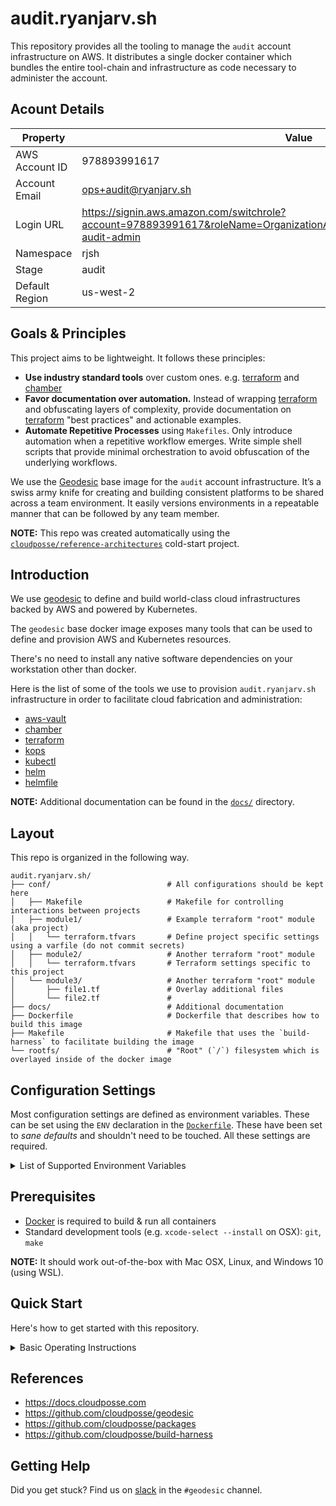 # audit.ryanjarv.sh

This repository provides all the tooling to manage the `audit` account infrastructure on AWS. It distributes a single docker container which bundles the entire tool-chain and infrastructure as code necessary to administer the account.

## Acount Details

| Property       | Value                                                                                                                         |
| -------------- | ----------------------------------------------------------------------------------------------------------------------------- |
| AWS Account ID | 978893991617                                                                                                             |
| Account Email  | ops+audit@ryanjarv.sh                                                                                                      |
| Login URL      | <https://signin.aws.amazon.com/switchrole?account=978893991617&roleName=OrganizationAccountAccessRole&displayName=rjsh-audit-admin> |
| Namespace      | rjsh                                                                                                                  |
| Stage          | audit                                                                                                                      |
| Default Region | us-west-2                                                                                                                 |

## Goals & Principles

This project aims to be lightweight. It follows these principles:

- **Use industry standard tools** over custom ones. e.g. [terraform](https://github.com/hashicorp/terraform) and [chamber](https://github.com/segmentio/chamber)
- **Favor documentation over automation.** Instead of wrapping [terraform](https://github.com/hashicorp/terraform) and obfuscating layers of complexity, provide documentation on [terraform](https://github.com/hashicorp/terraform) "best practices" and actionable examples.
- **Automate Repetitive Processes** using `Makefiles`. Only introduce automation when a repetitive workflow emerges. Write simple shell scripts that provide minimal orchestration to avoid obfuscation of the underlying workflows.

We use the [Geodesic](https://github.com/cloudposse/geodesic) base image for the `audit` account infrastructure. It’s a swiss army knife for creating and building consistent platforms to be shared across a team environment. It easily versions environments in a repeatable manner that can be followed by any team member.

**NOTE:** This repo was created automatically using the [`cloudposse/reference-architectures`](https://github.com/cloudposse/reference-architectures) cold-start project.

## Introduction

We use [geodesic](https://github.com/cloudposse/geodesic) to define and build world-class cloud infrastructures backed by AWS and powered by Kubernetes.

The `geodesic` base docker image exposes many tools that can be used to define and provision AWS and Kubernetes resources.

There's no need to install any native software dependencies on your workstation other than docker.

Here is the list of some of the tools we use to provision `audit.ryanjarv.sh` infrastructure in order to facilitate cloud fabrication and administration:

- [aws-vault](https://github.com/99designs/aws-vault)
- [chamber](https://github.com/segmentio/chamber)
- [terraform](https://www.terraform.io/)
- [kops](https://github.com/kubernetes/kops)
- [kubectl](https://kubernetes.io/docs/reference/kubectl/overview/)
- [helm](https://helm.sh/)
- [helmfile](https://github.com/roboll/helmfile)

**NOTE:** Additional documentation can be found in the [`docs/`](docs/) directory.

## Layout

This repo is organized in the following way.

```text
audit.ryanjarv.sh/
├── conf/                          # All configurations should be kept here
│   ├── Makefile                   # Makefile for controlling interactions between projects
│   ├── module1/                   # Example terraform "root" module (aka project)
│   │   └── terraform.tfvars       # Define project specific settings using a varfile (do not commit secrets)
│   ├── module2/                   # Another terraform "root" module
│   │   └── terraform.tfvars       # Terraform settings specific to this project
│   └── module3/                   # Another terraform "root" module
│       ├── file1.tf               # Overlay additional files
│       └── file2.tf               #
├── docs/                          # Additional documentation
├── Dockerfile                     # Dockerfile that describes how to build this image
├── Makefile                       # Makefile that uses the `build-harness` to facilitate building the image
└── rootfs/                        # "Root" (`/`) filesystem which is overlayed inside of the docker image
```

## Configuration Settings

Most configuration settings are defined as environment variables. These can be set using the `ENV` declaration in the [`Dockerfile`](Dockerfile). These have been set to _sane defaults_ and shouldn't need to be touched. All these settings are required.

<details>
<summary>List of Supported Environment Variables</summary>

| Environment Variable  | Description of the setting                                                    |
| --------------------- | ----------------------------------------------------------------------------- |
| DOCKER_IMAGE          | _This_ docker image name (and repository). This is for the bootstrap script.  |
| DOCKER_TAG            | The default image tag to use by the bootstrap script.                         |
| NAMESPACE             | Resource namespace used as a prefix for all AWS resources.                    |
| STAGE                 | Operating stage of this account (e.g. prod, corp, audit, root).               |
| BANNER                | Banner text to display when launching an interactive shell.                   |
| MOTD_URL              | URL to a "Message of the Day" to display when launching an interactive shell. |
| AWS_REGION            | Current operating region for this account.                                    |
| AWS_DEFAULT_REGION    | Default operating region for this account.                                    |
| AWS_ACCOUNT_ID        | AWS Account ID (used by `aws-config-setup`).                                  |
| AWS_ROOT_ACCOUNT_ID   | AWS "Root" (parent) Account ID (used by `aws-config-setup`).                  |
| ORG_NETWORK_CIDR      | Organizations Network CIDR .                                                  |
| ACCOUNT_NETWORK_CIDR  | _This_ account's network CIDR.                                                |
| TF_BUCKET             | Terraform state bucket.                                                       |
| TF_BUCKET_REGION      | Region where the Terraform state bucket was created.                          |
| TF_DYNAMODB_TABLE     | DynamoDB table that will be used by Terraform for state locking.              |
| AWS_DEFAULT_PROFILE   | AWS Profile that will be used by `aws-vault` to assume roles.                 |
| CHAMBER_KMS_KEY_ALIAS | Default KMS key that will be used to encrypt secrets for chamber.             |

**NOTE:** You can use [`tfenv`](https://github.com/cloudposse/tfenv) to easily pass environment variables to terraform.

</details>

## Prerequisites

- [Docker](https://docs.docker.com/install/) is required to build & run all containers
- Standard development tools (e.g. `xcode-select --install` on OSX): `git`, `make`

**NOTE:** It should work out-of-the-box with Mac OSX, Linux, and Windows 10 (using WSL).

## Quick Start

Here's how to get started with this repository.

<details>
<summary>Basic Operating Instructions</summary>

### Initialize the Project

First, let's initialize the [`build-harness`](https://github.com/cloudposse/build-harness). You only need to do this once per `git clone` of this repository.

```bash
# Initialize the project's build-harness
make init
```

### Build Docker Image

Build the docker image we'll use for local development, to provision infrastructure or to administer AWS.

```bash
make docker/build
```

### Install the Wrapper Shell

Install the helper script which makes it easier to start the docker container. You only really need to do this once.

```bash
make install
```

### Run the Shell

Anytime you want to interact with tools like terraform, chamber, etc we recommend you do so from within the shell.

```bash
/usr/local/bin/audit.ryanjarv.sh
```

**NOTE (a):** You can just run `audit.ryanjarv.sh`, if your `PATH` contains `/usr/local/bin`
**NOTE (b):** Your `HOME` directory is mounted to `/localhost` inside of the container. This makes it easier to do local development or use your IDE of choice.

### Setup AWS IAM Account

_([inside the shell](#run-the-shell))_

Configure your AWS profile in `~/.aws/config` by running `aws-config-setup` inside of the shell. This will also prompt you to setup [`aws-vault`](https://github.com/99designs/aws-vault).

**NOTE:** You only need to do this once per AWS account.

```bash
aws-config-setup
```

### Login to AWS

_([inside the shell](#run-the-shell))_

Run this command anytime you start a new shell and need to operate on AWS:

```bash
assume-role
```

## Using Terraform

_([inside the shell](#run-the-shell))_

**NOTE:** Before provisioning AWS resources with Terraform, you need to create a `tfstate-backend` first. This is an S3 bucket that is used to store the Terraform state and a DynamoDB table for state locking.

You need to do it only once per account during the cold-start.

```bash
make -C /conf/tfstate-backend init
```

After `tfstate-backend` has been provisioned, you can just run `init-terraform` from any project folder to reattach the remote state.

For more info, see [Using Geodesic with Terraform](https://docs.cloudposse.com/geodesic/module/with-terraform/)

</details>

## References

- https://docs.cloudposse.com
- https://github.com/cloudposse/geodesic
- https://github.com/cloudposse/packages
- https://github.com/cloudposse/build-harness

## Getting Help

Did you get stuck? Find us on [slack](https://slack.cloudposse.com) in the `#geodesic` channel.
